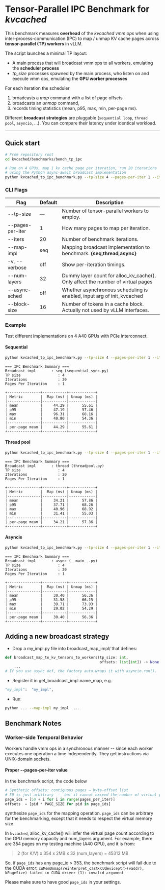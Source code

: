 # Tensor-Parallel IPC Benchmark for *kvcached*

This benchmark measures **overhead** of the *kvcached vmm ops* when using inter-process-communication (IPC) to map / unmap KV cache pages across **tensor-parallel (TP) workers** in vLLM.

The script launches a minimal TP layout:
* A main process that will broadcast vmm ops to all workers, emulating the **scheduler process**
* *tp_size* processes spawned by the main process, who listen on and execute vmm ops, emulating the **GPU worker processes**

For each iteration the scheduler

1. broadcasts a *map* command with a list of page offsets
2. broadcasts an *unmap* command,
3. records timing statistics (mean, p95, max, min, per-page ms).

Different **broadcast strategies** are pluggable (`sequential loop`, `thread pool`, `asyncio`, ...). You can compare their latency under identical workload.

---

## Quick start

```bash
# From repository root
cd kvcached/benchmarks/bench_tp_ipc

# Run on 4 GPUs, map 1 kv cache page per iteration, run 20 iterations
# using the Python async-await broadcast implementation
python kvcached_tp_ipc_benchmark.py --tp-size 4 --pages-per-iter 1 --iters 20 --map-impl async
```

### CLI Flags

| Flag                |  Default  | Description                                                        |
|---------------------|-----------|--------------------------------------------------------------------|
| --tp-size           | —         | Number of tensor-parallel workers to employ.                   |
| --pages-per-iter    | 1         | How many pages to map per iteration.                |
| --iters             | 20        | Number of benchmark iterations.                                    |
| --map-impl          | seq       | Mapping broadcast implementation to benchmark. **{seq,thread,async}**            |
| -v, --verbose       | off       | Show per-iteration timings.             |
| --num-layers        | 32        | Dummy layer count for alloc_kv_cache(). Only affect the number of virtual pages    |
| --async-sched       | off       | Whether asynchronous scheduling is enabled, input arg of init_kvcached
| --block-size        | 16        | Number of tokens in a cache block. Actually not used by vLLM interfaces.    |

### Example
Test different implementations on 4 A40 GPUs with PCIe interconnect.
#### Sequential

```bash
python kvcached_tp_ipc_benchmark.py --tp-size 4 --pages-per-iter 1 --iters 20 --map-impl seq
```

```
=== IPC Benchmark Summary ===
Broadcast impl       : seq (sequential_sync.py)
TP size                 : 4
Iterations              : 20
Pages Per Iteration     : 1

+---------------+-----------+------------+
| Metric        |  Map (ms) | Unmap (ms) |
|---------------|-----------|------------|
| mean          |     44.29 |      55.61 |
| p95           |     47.19 |      57.46 |
| max           |     96.31 |      68.16 |
| min           |     40.80 |      54.36 |
|---------------|-----------|------------|
| per-page mean |     44.29 |      55.61 |
+---------------+-----------+------------+

```

#### Thread pool

```bash
python kvcached_tp_ipc_benchmark.py --tp-size 4 --pages-per-iter 1 --iters 20 --map-impl thread
```

```
=== IPC Benchmark Summary ===
Broadcast impl       : thread (threadpool.py)
TP size                 : 4
Iterations              : 20
Pages Per Iteration     : 1

+---------------+-----------+------------+
| Metric        |  Map (ms) | Unmap (ms) |
|---------------|-----------|------------|
| mean          |     34.21 |      57.86 |
| p95           |     37.71 |      68.26 |
| max           |     40.96 |      68.92 |
| min           |     31.41 |      55.03 |
|---------------|-----------|------------|
| per-page mean |     34.21 |      57.86 |
+---------------+-----------+------------+

```

#### Asyncio

```bash
python kvcached_tp_ipc_benchmark.py --tp-size 4 --pages-per-iter 1 --iters 20 --map-impl async
```

```
=== IPC Benchmark Summary ===
Broadcast impl       : async (__main__.py)
TP size                 : 4
Iterations              : 20
Pages Per Iteration     : 1

+---------------+-----------+------------+
| Metric        |  Map (ms) | Unmap (ms) |
|---------------|-----------|------------|
| mean          |     30.40 |      56.36 |
| p95           |     31.58 |      66.15 |
| max           |     39.71 |      73.03 |
| min           |     29.02 |      54.29 |
|---------------|-----------|------------|
| per-page mean |     30.40 |      56.36 |
+---------------+-----------+------------+

```

## Adding a new broadcast strategy
* Drop a my_impl.py file into broadcast_map_impl/ that defines:

```python
def broadcast_map_to_kv_tensors_to_workers(tp_size: int,
                                           offsets: list[int]) -> None:
    ...
# If you use async def, the factory auto-wraps it with asyncio.run().
```

* Register it in get_broadcast_impl.name_map, e.g.

```python
"my_impl":  "my_impl",
```

* Run:

```bash
python ... --map-impl my_impl  ...
```

## Benchmark Notes

### Worker-side Temporal Behavior
Workers handle vmm ops in a synchronous manner -- since each worker executes one operation a time independently. They get instructions via UNIX-domain sockets.

#### Proper --pages-per-iter value
In the benchmark script, the code below

```python
# Synthetic offsets: contiguous pages → byte-offset list
# 50 is just arbitrary --- but it cannot exceed the number of virtual pages
page_ids = [50 + i for i in range(pages_per_iter)] 
offsets  = [pid * PAGE_SIZE for pid in page_ids]
```

synthesize `page_ids` for the mapping operation.
`page_ids` can be arbitrary for the benchmarking, except that it needs to respect the virtual memory size.

In `kvcached`, alloc_kv_cache() will infer the virtual page count according to the GPU memory capacity and num_layers argument. For example, there are 354 pages on my testing machine (A40 GPU), and it is from:
> 2 (for K/V) x 354 x 2MB x 32 (num_layers) = 45312 MB

So, if `page_ids` has any page_id > 353, the benchmark script will fail due to the CUDA error:
`cuMemUnmap(reinterpret_cast<CUdeviceptr>(vaddr), kPageSize) failed in CUDA driver (1): invalid argument`

Please make sure to have good `page_ids` in your settings.
